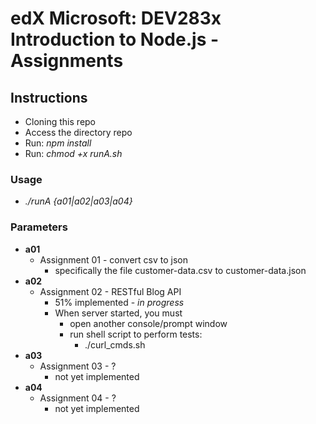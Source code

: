 # edX Microsoft: DEV283x Introduction to Node.js - Assignments

## Instructions
* Cloning this repo
* Access the directory repo
* Run: *npm install*
* Run: *chmod +x runA.sh*

### Usage
- *./runA {a01|a02|a03|a04}*

### Parameters
- **a01**
  - Assignment 01 - convert csv to json
    - specifically the file customer-data.csv to customer-data.json
- **a02**
  - Assignment 02 - RESTful Blog API
    - 51% implemented - *in progress*
    - When server started, you must 
        - open another console/prompt window
        - run shell script to perform tests:
            - ./curl_cmds.sh
- **a03**
  - Assignment 03 - ?
    - not yet implemented
- **a04**
  - Assignment 04 - ?
    - not yet implemented
